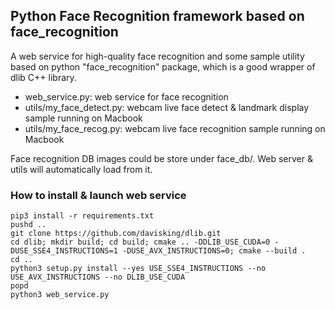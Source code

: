 ## Python Face Recognition framework based on face_recognition

A web service for high-quality face recognition and some sample utility based on python "face_recognition" package, which is a good wrapper of dlib C++ library.

* web_service.py: web service for face recognition
* utils/my_face_detect.py: webcam live face detect & landmark display sample running on Macbook
* utils/my_face_recog.py: webcam live face recognition sample running on Macbook

Face recognition DB images could be store under face_db/. Web server & utils will automatically load from it.

### How to install & launch web service
```shell
pip3 install -r requirements.txt
pushd ..
git clone https://github.com/davisking/dlib.git
cd dlib; mkdir build; cd build; cmake .. -DDLIB_USE_CUDA=0 -DUSE_SSE4_INSTRUCTIONS=1 -DUSE_AVX_INSTRUCTIONS=0; cmake --build .
cd ..
python3 setup.py install --yes USE_SSE4_INSTRUCTIONS --no USE_AVX_INSTRUCTIONS --no DLIB_USE_CUDA
popd
python3 web_service.py
```
